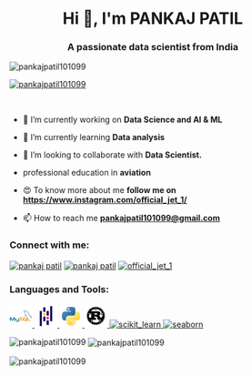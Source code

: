 <h1 align="center">Hi 👋, I'm PANKAJ PATIL</h1>
<h3 align="center">A passionate data scientist from India</h3>

<p align="left"> <img src="https://komarev.com/ghpvc/?username=pankajpatil101099&label=Profile%20views&color=0e75b6&style=flat" alt="pankajpatil101099" /> </p>

<p align="left"> <a href="https://github.com/ryo-ma/github-profile-trophy"><img src="https://github-profile-trophy.vercel.app/?username=pankajpatil101099" alt="pankajpatil101099" /></a> </p>

<p align="left"> <a href="https://twitter.com/" target="blank"><img src="https://img.shields.io/twitter/follow/?logo=twitter&style=for-the-badge" alt="" /></a> </p>

- 🔭 I’m currently working on **Data Science and AI & ML**

- 🌱 I’m currently learning **Data analysis**

- 👯 I’m looking to collaborate with **Data Scientist.**

- professional education in **aviation**

- 😍 To know more about me **follow me on https://www.instagram.com/official_jet_1/**

- 📫 How to reach me **pankajpatil101099@gmail.com**

<h3 align="left">Connect with me:</h3>
<p align="left">
<a href="https://linkedin.com/in/pankaj patil" target="blank"><img align="center" src="https://raw.githubusercontent.com/rahuldkjain/github-profile-readme-generator/master/src/images/icons/Social/linked-in-alt.svg" alt="pankaj patil" height="30" width="40" /></a>
<a href="https://stackoverflow.com/users/pankaj patil" target="blank"><img align="center" src="https://raw.githubusercontent.com/rahuldkjain/github-profile-readme-generator/master/src/images/icons/Social/stack-overflow.svg" alt="pankaj patil" height="30" width="40" /></a>
<a href="https://instagram.com/official_jet_1" target="blank"><img align="center" src="https://raw.githubusercontent.com/rahuldkjain/github-profile-readme-generator/master/src/images/icons/Social/instagram.svg" alt="official_jet_1" height="30" width="40" /></a>
</p>

<h3 align="left">Languages and Tools:</h3>
<p align="left"> <a href="https://www.mysql.com/" target="_blank" rel="noreferrer"> <img src="https://raw.githubusercontent.com/devicons/devicon/master/icons/mysql/mysql-original-wordmark.svg" alt="mysql" width="40" height="40"/> </a> <a href="https://pandas.pydata.org/" target="_blank" rel="noreferrer"> <img src="https://raw.githubusercontent.com/devicons/devicon/2ae2a900d2f041da66e950e4d48052658d850630/icons/pandas/pandas-original.svg" alt="pandas" width="40" height="40"/> </a> <a href="https://www.python.org" target="_blank" rel="noreferrer"> <img src="https://raw.githubusercontent.com/devicons/devicon/master/icons/python/python-original.svg" alt="python" width="40" height="40"/> </a> <a href="https://www.rust-lang.org" target="_blank" rel="noreferrer"> <img src="https://raw.githubusercontent.com/devicons/devicon/master/icons/rust/rust-plain.svg" alt="rust" width="40" height="40"/> </a> <a href="https://scikit-learn.org/" target="_blank" rel="noreferrer"> <img src="https://upload.wikimedia.org/wikipedia/commons/0/05/Scikit_learn_logo_small.svg" alt="scikit_learn" width="40" height="40"/> </a> <a href="https://seaborn.pydata.org/" target="_blank" rel="noreferrer"> <img src="https://seaborn.pydata.org/_images/logo-mark-lightbg.svg" alt="seaborn" width="40" height="40"/> </a> </p>

<p><img align="left" src="https://github-readme-stats.vercel.app/api/top-langs?username=pankajpatil101099&show_icons=true&locale=en&layout=compact" alt="pankajpatil101099" /></p>

<p>&nbsp;<img align="center" src="https://github-readme-stats.vercel.app/api?username=pankajpatil101099&show_icons=true&locale=en" alt="pankajpatil101099" /></p>

<p><img align="center" src="https://github-readme-streak-stats.herokuapp.com/?user=pankajpatil101099&" alt="pankajpatil101099" /></p>

